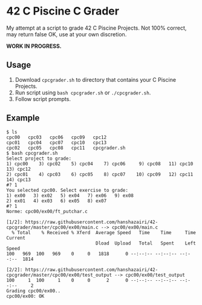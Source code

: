 # 42 C Piscine C Grader

My attempt at a script to grade 42 C Piscine Projects. Not 100% correct, may return false OK, use at your own discretion.

**WORK IN PROGRESS.**

## Usage

1. Download ```cpcgrader.sh``` to directory that contains your C Piscine Projects.
2. Run script using ```bash cpcgrader.sh``` or ```./cpcgrader.sh```.
3. Follow script prompts.

## Example

```
$ ls
cpc00   cpc03   cpc06   cpc09   cpc12
cpc01   cpc04   cpc07   cpc10   cpc13
cpc02   cpc05   cpc08   cpc11   cpcgrader.sh
$ bash cpcgrader.sh
Select project to grade:
1) cpc00    3) cpc02    5) cpc04    7) cpc06     9) cpc08   11) cpc10   13) cpc12
2) cpc01    4) cpc03    6) cpc05    8) cpc07    10) cpc09   12) cpc11   14) cpc13
#? 1
You selected cpc00. Select exercise to grade:
1) ex00   3) ex02   5) ex04   7) ex06   9) ex08
2) ex01   4) ex03   6) ex05   8) ex07
#? 1
Norme: cpc00/ex00/ft_putchar.c

[1/2]: https://raw.githubusercontent.com/hanshazairi/42-cpcgrader/master/cpc00/ex00/main.c --> cpc00/ex00/main.c
  % Total    % Received % Xferd  Average Speed   Time    Time     Time  Current
                                 Dload  Upload   Total   Spent    Left  Speed
100   969  100   969    0     0   1818      0 --:--:-- --:--:-- --:--:--  1814

[2/2]: https://raw.githubusercontent.com/hanshazairi/42-cpcgrader/master/cpc00/ex00/test_output --> cpc00/ex00/test_output
100     1  100     1    0     0      2      0 --:--:-- --:--:-- --:--:--     2
Grading cpc00/ex00..
cpc00/ex00: OK
```
